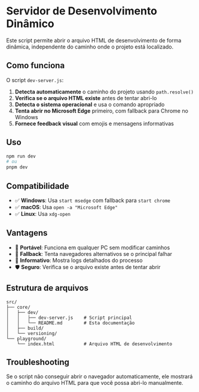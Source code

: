 # Servidor de Desenvolvimento Dinâmico

Este script permite abrir o arquivo HTML de desenvolvimento de forma dinâmica, independente do caminho onde o projeto está localizado.

## Como funciona

O script `dev-server.js`:

1. **Detecta automaticamente** o caminho do projeto usando `path.resolve()`
2. **Verifica se o arquivo HTML existe** antes de tentar abri-lo
3. **Detecta o sistema operacional** e usa o comando apropriado
4. **Tenta abrir no Microsoft Edge** primeiro, com fallback para Chrome no Windows
5. **Fornece feedback visual** com emojis e mensagens informativas

## Uso

```bash
npm run dev
# ou
pnpm dev
```

## Compatibilidade

- ✅ **Windows**: Usa `start msedge` com fallback para `start chrome`
- ✅ **macOS**: Usa `open -a "Microsoft Edge"`
- ✅ **Linux**: Usa `xdg-open`

## Vantagens

- 🚀 **Portável**: Funciona em qualquer PC sem modificar caminhos
- 🔄 **Fallback**: Tenta navegadores alternativos se o principal falhar
- 📝 **Informativo**: Mostra logs detalhados do processo
- 🛡️ **Seguro**: Verifica se o arquivo existe antes de tentar abrir

## Estrutura de arquivos

```
src/
├── core/
│   ├── dev/
│   │   ├── dev-server.js    # Script principal
│   │   └── README.md        # Esta documentação
│   ├── build/
│   └── versioning/
└── playground/
    └── index.html           # Arquivo HTML de desenvolvimento
```

## Troubleshooting

Se o script não conseguir abrir o navegador automaticamente, ele mostrará o caminho do arquivo HTML para que você possa abri-lo manualmente.
